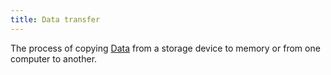 ```yaml
---
title: Data transfer
---
```

The process of copying [Data](danielesalvatore/data-analysts/foundations/data.md) from a storage device to memory or from one computer to another. 